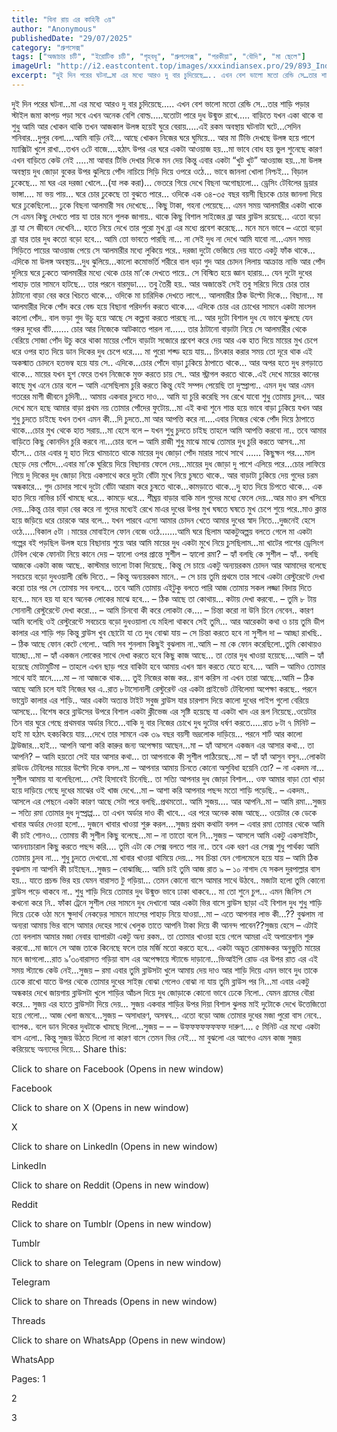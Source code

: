 ```yaml
---
title: "বিনা রায় এর কাহিনী ৩য়"
author: "Anonymous"
publishedDate: "29/07/2025"
category: "গ্রুপসেক্স"
tags: ["অজাচার চটি", "ইরোটিক চটি", "গৃহবধূ", "গ্রুপসেক্স", "পরকীয়া", "বৌদি", "মা ছেলে"]
imageUrl: "http://i2.eastcontent.top/images/xxxindiansex.pro/29/893_Indian.jpg"
excerpt: "দুই দিন পরের ঘটনা…মা এর মধ্যে আরও দু বার চুদিয়েছে….. এখন বেশ ভালো মতো রেন্ডি সে…তার শাড়ি পড়ার স্টাইল জমা কাপড় পড়া সবে এখন অনেক বেশি বোল্ড…..যতোটা পারে দুধ উন্মুক্ত রাখে….. বাড়িতে যখন একা থাকে বা শু..."
---
```


দুই দিন পরের ঘটনা…মা এর মধ্যে আরও দু বার চুদিয়েছে….. এখন বেশ ভালো মতো রেন্ডি সে…তার শাড়ি পড়ার স্টাইল জমা কাপড় পড়া সবে এখন অনেক বেশি বোল্ড…..যতোটা পারে দুধ উন্মুক্ত রাখে….. বাড়িতে যখন একা থাকে বা শুধু আমি আর খোকন থাকি তখন আজকাল উলঙ্গ হয়েই ঘুরে বেরায়…..এই রকম অবস্থায় ঘটনাটা ঘটে…সেদিন শনিবার…দুপুর বেলা….আমি বাড়ি নেই… আছে খোকন নিজের ঘরে ঘুমিয়ে… আর মা টিভি দেখছে উলঙ্গ হয়ে পাশে ম্যাক্সিটা খুলে রাখা…তখন ৩টে বাজে….হঠাৎ উপর এর ঘরে একটা আওয়াজ হয়…মা ভাবে বোধ হয় ভুল শুনেছে কারণ এখন বাড়িতে কেউ নেই …..মা আবার টিভি দেখার দিকে মন দেয় কিন্তু এবার একটা “খুট খুট” আওয়াজ হয়…মা উলঙ্গ অবস্থায় দুধ জোড়া বুকের উপর ঝুলিয়ে পোঁদ নাচিয়ে সিড়ি দিয়ে ওপরে ওঠে… ভাবে জানলা খোলা নিশ্চই… বিড়াল ঢুকেছে… মা ঘর এর দরজা খোলে…(যা লক করা)… ভেতরে গিয়ে দেখে বিছনা অগোছালো… ড্রেসিং টেবিলের ড্রয়ার ভাঙ্গা…. মা ভয় পায়… ঘরে চোর ঢুকেছে তা বুঝতে পারে… ওদিকে এক ৩৪-৩৫ বছর বয়সী ছিচকে চোর জানলা দিয়ে ঘরে ঢুকেছিলো… ঢুকে বিছনা আলমারী সব দেখেছে… কিছু টাকা, গহনা পেয়েছে… এমন সময় আলমারীর একটা খাকে সে এমন কিছু দেখতে পায় যা তার মনে পুলক জাগায়.. থাকে কিছু বিশাল সাইজের ব্রা আর ব্লাউস রয়েছে… এতো বড়ো ব্রা যা সে জীবনে দেখেনি… হাতে নিয়ে দেখে তার পুরো মুখ ব্রা এর মধ্যে প্রবেশ করেছে… মনে মনে ভাবে – এতো বড়ো ব্রা যার তার দুধ কতো বড়ো হবে… আমি তো ভাবতে পারছি না… না সেই দুধ না দেখে আমি যাবো না…এমন সময় সিড়িতে পায়ের আওয়াজ পেয়ে সে আলমারীর মধ্যে লুকিয়ে পরে.. দরজা দুটো ভেজিয়ে দেয় যাতে একটু ফাঁক থাকে… এদিকে মা উলঙ্গ অবস্থায়…দুধ ঝুলিয়ে…কালো কমোভর্তি শরীরে বাল ধড়া গুদ আর চোদন লিলায় আক্রান্ত নাভি আর পোঁদ দুলিয়ে ঘরে ঢুকতে আলমারীর মধ্যে থেকে চোর মা’কে দেখতে পায়ে.. সে বিস্মিত হয়ে জ্ঞান হারায়… যেন দুটো দুধের পাহাড় তার সামনে হাটছে… তার পরনে বারমুডা…. তবু তৈরী হয়.. আর অজান্তেই সেই তবু সরিয়ে দিয়ে চোর তার ঠাটানো বাড়া বের করে খিচতে থাকে… ওদিকে মা চারিদিক দেখতে লাগে… আলমারীর ঠিক উল্টো দিকে… বিছানা… মা আলমারীর দিকে পোঁদ করে বেন্ড হয়ে বিছানা পরিদর্শন করতে থাকে…. এদিকে চোর এর চোখের সামনে একটা মাংসল কালো পোঁদ.. বাল ভড়া গুদ উচু হয়ে আছে সে কল্পনা করতে পারছে না… আর দুটো বিশাল দুধ যে ভাবে ঝুলছে যেন গরুর দুধের বাঁট……. চোর আর নিজেকে আটকাতে পারল না…… তার ঠাটানো বাড়াটা নিয়ে সে আলমারীর থেকে বেরিয়ে সোজা পোঁদ উচু করে থাকা মায়ের পোঁদে বাড়াটা সজোরে প্রবেশ করে দেয় আর এক হাত দিয়ে মায়ের মুখ চেপে ধরে ওপর হাত দিয়ে ডান দিকের দুধ চেপে ধরে…. মা পুরো শক্ড হয়ে যায়… চিৎকার করার সময় তো দূরে থাক এই অকস্মাত চোদনে হতভম্ব হয়ে যায় সে.. এদিকে…চোর পোঁদে বাড়া ঢুকিয়ে ঠাপাতে থাকে… আর অপর হতে দুধ রগড়াতে থাকে… মায়ের যখন হুশ ফেরে তখন নিজেকে মুক্ত করতে চায় সে.. আর স্ট্রাগল করতে থাকে..এই দেখে মায়ের কানের কাছে মুখ এনে চোর বলে – আমি এসেছিলাম চুরি করতে কিন্তু যেই সম্পদ পেয়েছি তা দুস্প্রাপ্য.. এমন দুধ আর এমন গতরের মাগী জীবনে চুদিনী… আমায় একবার চুদতে দাও… আমি যা চুরি করেছি সব রেখে যাবো শুধু তোমায় চুদব… আর দেখে মনে হছে আমার বাড়া প্রথম নয় তোমার পোঁদের ফুটোয়…মা এই কথা শুনে শান্ত হয়ে ভাবে বাড়া ঢুকিয়ে যখন আর শুধু চুদতে চাইছে যখন তখন এমন কী…দি চুদতে..মা আর আপত্তি করে না….এবার নিজের থেকে পোঁদ দিয়ে ঠাপাতে থাকে…চোর মুখ থেকে হাত সরায়…মা হেসে বলে – যখন শুধু চুদতে চাইছ তাহলে আমি আপত্তি করবো না.. তবে আমার বাড়িতে কিছু কোনদিন চুরি করবে না…চোর বলে – আমি রাজী শুধু মাঝে মাঝে তোমার দুধ চুরি করতে আসব…মা হাঁসে… চোর এবার দু হাত দিয়ে খামচাতে থাকে মায়ের দুধ জোড়া পোঁদ মারার সাথে সাথে …… কিছুক্ষন পর….মাল ছেড়ে দেয় পোঁদে…এবার মা’কে ঘুরিয়ে দিয়ে বিছানায় ফেলে দেয়…মায়ের দুধ জোড়া দু পাশে এলিয়ে পরে…চোর লাফিয়ে গিয়ে দু দিকের দুধ জোড়া নিয়ে একসাথে করে দুটো বোঁটা মুখে নিয়ে চুষতে থাকে.. আর বাড়াটা ঢুকিয়ে দেয় গুদের চরম অন্ধকারে… গুদ চোদার সাথে দুটো বোঁটা আরাম করে চুষতে থাকে…কামড়াতে থাকে…দু হাত দিয়ে চিপতে থাকে… এক হাত দিয়ে নাভির চর্বি খামছে ধরে… কামড়ে ধরে… শীঘ্রয় বাড়ার বাকি মাল গুদের মধ্যে ফেলে দেয়…আর মাও রস খসিয়ে দেয়…কিন্তু চোর বাড়া বের করে না গুদের মধ্যেই রেখে মাএর দুধের উপর মুখ ঘষতে ঘষতে মুখ চেপে শুয়ে পরে..মাও ক্লান্ত হয়ে জড়িয়ে ধরে চোরকে আর বলে… যখন পারবে এসো আমার চোদন খেতে আমার দুধের স্বাদ নিতে…দুজনেই হেসে ওঠে…..বিকাল ৫টা ।মায়ের মোবাইলে ফোন বেজে ওঠে…….আমি ঘরে ছিলাম আকটুঅল্পয় বলতে গেলে মা একটা গল্পের বই পড়ছিল উলঙ্গ হয়ে বিছানায় শুয়ে আর আমি মায়ের দুধ একটা মুখে নিয়ে চুসছিলাম…মা খাটের পাশের ড্রেসিংগ টেবিল থেকে ফোনটা নিয়ে কানে দেয় – হ্যালো ওপর প্রান্তে সুশীল – হ্যালো রমা? – হ্যাঁ বলছি কে সুশীল – হ্যাঁ.. বলছি আজকে একটা কাজ আছে.. কাস্টমার ভালো টাকা দিয়েছে.. কিন্তু সে চায়ে একটু অন্যয়রকম চোদন আর আমাদের বলেছে সবচেয়ে বড়ো দুধওয়ালী রেন্ডি দিতে.. – কিন্তু অন্যয়রকম মানে.. – সে চায় তুমি প্রথমে তার সাথে একটা রেস্টুরেন্টে দেখা করো তার পর সে তোমায় সব বলবে… তবে আমি তোমায় এইটুকু বলতে পারি আজ তোমায় সকল লজ্জা বিদায় দিতে হবে… মনে হয় যা হবে অনেক লোকের মাঝে হবে… – ঠিক আছে তা কোথায়… কটায় দেখা করবো.. – তুমি ৮ টায় সোনালী রেস্টুরেন্টে দেখা করো… – আমি চিনবো কী করে লোকটা কে…. – চিন্তা করো না উনি চিনে নেবেন.. কারণ আমি বলেছি ওই রেস্টুরেন্টে সবচেয়ে বড়ো দুধওয়ালা যে মহিলা থাকবে সেই তুমি… আর আরেকটা কথা ও চায় তুমি ডীপ কালার এর শাড়ি পড় কিন্তু ব্লাউস খুব ছোটো যা তে দুধ বোঝা যায় – সে চিন্তা করতে হবে না সুশীল দা – আচ্ছা রাখছি.. – ঠিক আছে ফোন কেটে গেলো.. আমি সব শুনলাম কিছুই বুঝলাম না..আমি – মা কে ফোন করেছিলো..তুমি কোথায়ও যাচ্ছো…মা – হ্যাঁ একজন লোকের সাথে দেখা করতে হবে কিছু কাজ আছে… তা তোর দুধ খাওয়া হয়েছে….আমি – হ্যাঁ হয়েছে মোটামুটিমা – তাহলে এখন ছাড় পরে বাকিটা হবে আমায় এখন স্নান করতে যেতে হবে…. আমি – আমিও তোমার সাথে যাই স্নানে…..মা – না আজকে থাক…. তুই নিজের কাজ কর.. রাগ করিস না এখন তারা আছে…আমি – ঠিক আছে আমি চলে যাই নিজের ঘর এ..রাত ৮টাসোনালী রেস্টুরেন্ট এর একটা প্রাইভেট টেবিলেমা অপেক্ষা করছে.. পরনে ভায্লেট কালার এর শাড়ি.. আর একটা অত্যন্ত টাইট সবুজ ব্লাউস যার চারপাস দিয়ে কালো দুধের পাইপ গুলো বেরিয়ে আসছে… বিশেষ করে ব্লাউসের উপরে বিশাল একটা ক্লীভেজ এর সৃষ্টি হয়েছে যা একটা খাদ এর রূপ নিয়েছে..ওয়েটার তিন বার ঘুরে গেছে প্রথমবার অর্ডার নিতে…বাকি দু বার নিজের চোখে দুধ দুটোর ধর্ষণ করতে…..রাত ৮টা ৭ মিনিট – হাই মা হঠাৎ হকচকিয়ে যায়…দেখে তার সামনে এক ৩৯ বছর বয়সী ভদ্রলোক দাড়িয়ে… পরনে শার্ট আর কালো ট্রাউজার…হাই… আপনি আশা করি কারুর জন্য অপেক্ষায় আছেন…মা – হ্যাঁ আসলে একজন এর আসার কথা… তা আপনি? – আমি হয়তো সেই যার আসার কথা… তা আপনাকে কী সুশীল পাঠিয়েছে…মা – হ্যাঁ হ্যাঁ আসুন বসুন…লোকটা রাউংড টেবিলের মায়ের উল্টো দিকে বসল..মা – আপনার আমায় চিনতে কোনো অসুবিধা হয়েনি তো? – না একদম না… সুশীল আমায় যা বলেছিলো… সেই হিসাবেই চিনেছি.. তা সত্যি আপনার দুধ জোড়া বিশাল… ওফ আমার বাড়া তো খাড়া হয়ে দাড়িয়ে গেছে দুধের মাঝের ওই খাজ দেখে…মা – আশা করি আপনার পছন্দ মতো শাড়ি পড়েছি.. – একদম.. আসলে এর পেছনে একটা কারণ আছে সেটা পরে বলছি..প্রথমতো.. আমি সুজয়…. আর আপনি..মা – আমি রমা…সুজয় – সত্যি রমা তোমার দুধ দুস্প্রাপ্প… তা এখন অর্ডার দাও কী খাবে… এর পরে অনেক কাজ আছে… ওয়েটার কে ডেকে খাবার অর্ডার দেওয়া হলো… দুজনে খাবার খাওয়া শুরু করল….সুজয় প্রথম কথাটা বলল – এবার রমা তোমার থেকে আমি কী চাই শোনও… তোমায় কী সুশীল কিছু বলেছে…মা – না তাতো বলে নি…সুজয় – আসলে আমি একটু একসাইটিং, আনন্যাচারাল কিছু করতে পছন্দ করি…. তুমি এটা কে সেক্স বলতে পার না.. তবে এক ধরণ এর সেক্স শুধু পার্থক্য আমি তোমায় চুদব না… শুধু চুদতে দেখবো..মা খাবার খাওয়া থামিয়ে দেয়… সব চিন্তা যেন গোলমেলে হয়ে যায় – আমি ঠিক বুঝলাম না আপনি কী চাইছেন…সুজয় – বোঝাচ্ছি… আমি চাই তুমি আজ রাত ৯ – ১০ নাগাদ যে সকল দুরপাল্লার বাস হয়… যাতে প্রচন্ড ভির হয় যেমন বারাসত টু গড়িয়া… তেমন কোনো বাসে আমার সাথে উঠবে.. মজাটা হলো তুমি কোনো ব্লাউস পড়ে থাকবে না.. শুধু শাড়ি দিয়ে তোমার দুধ উন্মুক্ত ভাবে ঢাকা থাকবে… মা তো শুনে চুপ… এমন জিনিস সে কখনো করে নি.. ফাঁকা ট্রেনে সুশীল দের সামনে দুধ দেখানো আর একটা ভির বাসে ব্লাউস ছাড়া এই বিশাল দুধ শুধু শাড়ি দিয়ে ঢেকে ওঠা মনে ক্ষুদার্থ নেকড়ের সামনে মাংসের পাহাড় নিয়ে যাওয়া…মা – এতে আপনার লাভ কী…?? বুঝলাম না অন্যরা আমায় ভির বাসে আমার দেহের সাথে খেলুক তাতে আপনি টাকা দিয়ে কী আনন্দ পাবেন??সুজয় হেসে – এটাই তো বললাম আমার মজা নেবার ব্যাপারটা একটু অন্য রকম.. তা তোমার খাওয়া হয়ে গেলে আমরা এই অপারেশান শুরু করবো…মা জানে সে আজ তাকে কিনেছে ফলে তার মর্জি মতো করতে হবে… একটা অদ্ভূত রোমাঞ্চকর অনুভুতি মায়ের মনে জাগলো…রাত ৯’৩০বারাসত গড়িয়া বাস এর অপেক্ষায়ে স্ট্যান্ডে দাড়ানো…ভিআইপি রোড এর উপর রাত এর এই সময় স্ট্যান্ডে কেউ নেই…সুজয় – রমা এবার তুমি ব্লাউসটা খুলে আমায় দেয় দাও আর শাড়ি দিয়ে এমন ভাবে দুধ তাকে ঢেকে রাখো যাতে উপর থেকে তোমার দুধের সাইজ় বোঝা গেলেও বোঝা না যায় তুমি ব্লাউস পর নি…মা এবার একটু অন্ধকার দেখে জায়গায় ব্লাউসটা খুলে শাড়ির আঁচল দিয়ে দুধ জোড়াকে কোনো ভাবে ঢেকে নিলো.. যেমন গ্রামের বৌরা করে… সুজয় এর হাতে ব্লাউসটা দিয়ে দেয়… সুজয় একবার শাড়ির উপর দিয়া বিশাল ঝুলন্ত মাই দুটোকে দেখে উত্তেজিতো হয়ে গেলো… আজ খেলা জমবে…সুজয় – অসাধারণ, অসম্বব… এতো বড়ো আজ তোমার দুধের মজা পুরো বাস নেবে.. ব্যাপক.. বলে ডান দিকের দুধটাকে খামছে দিলো…সুজয় – – – উফফফফফফফফ দারুণ…. ৫ মিনিট এর মধ্যে একটা বাস এলো.. কিন্তু সুজয় উঠতে দিলো না কারণ বাসে তেমন ভির নেই… মা বুঝলো এর আগেও এমন কাজ সুজয় করিয়েছে অন্যদের দিয়ে…
Share this:


Click to share on Facebook (Opens in new window)


Facebook




Click to share on X (Opens in new window)


X




Click to share on LinkedIn (Opens in new window)


LinkedIn




Click to share on Reddit (Opens in new window)


Reddit




Click to share on Tumblr (Opens in new window)


Tumblr




Click to share on Telegram (Opens in new window)


Telegram




Click to share on Threads (Opens in new window)


Threads




Click to share on WhatsApp (Opens in new window)


WhatsApp


Pages: 
1
 
2
 
3
